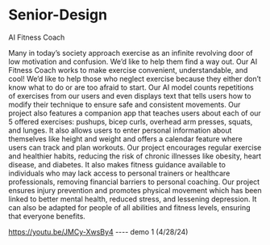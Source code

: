 # Senior-Design
AI Fitness Coach

Many in today’s society approach exercise as an infinite revolving door of low motivation and confusion. We’d like to help them find a way out. Our AI Fitness Coach works to make exercise convenient, understandable, and cool! We’d like to help those who neglect exercise because they either don’t know what to do or are too afraid to start. Our AI model counts repetitions of exercises from our users and even displays text that tells users how to modify their technique to ensure safe and consistent movements. Our project also features a companion app that teaches users about each of our 5 offered exercises: pushups, bicep curls, overhead arm presses, squats, and lunges. It also allows users to enter personal information about themselves like height and weight and offers a calendar feature where users can track and plan workouts. Our project encourages regular exercise and healthier habits, reducing the risk of chronic illnesses like obesity, heart disease, and diabetes. It also makes fitness guidance available to individuals who may lack access to personal trainers or healthcare professionals, removing financial barriers to personal coaching. Our project ensures injury prevention and promotes physical movement which has been linked to better mental health, reduced stress, and lessening depression. It can also be adapted for people of all abilities and fitness levels, ensuring that everyone benefits.

https://youtu.be/JMCy-XwsBy4 ---- demo 1 (4/28/24)
